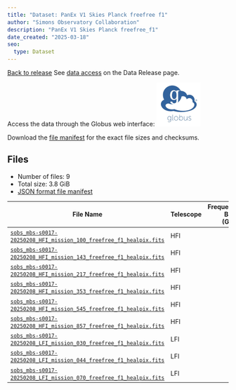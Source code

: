 ```yaml
---
title: "Dataset: PanEx V1 Skies Planck freefree f1"
author: "Simons Observatory Collaboration"
description: "PanEx V1 Skies Planck freefree_f1"
date_created: "2025-03-18"
seo:
  type: Dataset
---
```


[Back to release](./panexv1-planck.html#datasets)
See [data access](./panexv1-planck.html#data-access) on the Data Release page.

Access the data through the Globus web interface: [![Download via Globus](images/globus-logo.png)](https://app.globus.org/file-manager?origin_id=53b2a147-ae9d-4bbf-9d18-3b46d133d4bb&origin_path=%2Fpanexp_v1_planck%2Ffreefree_f1%2F)

Download the [file manifest](https://g-0a470a.6b7bd8.0ec8.data.globus.org/panexp_v1_planck/freefree_f1/manifest.json) for the exact file sizes and checksums.

## Files

- Number of files: 9
- Total size: 3.8 GiB
- [JSON format file manifest](https://g-0a470a.6b7bd8.0ec8.data.globus.org/panexp_v1_planck/freefree_f1/manifest.json)

|                                                                                                    File Name                                                                                                     | Telescope | Frequency Band (GHz) | Pixelization |   Size    |
| ---------------------------------------------------------------------------------------------------------------------------------------------------------------------------------------------------------------- | --------- | -------------------: | ------------ | --------- |
| [`sobs_mbs-s0017-20250208_HFI_mission_100_freefree_f1_healpix.fits`](https://g-0a470a.6b7bd8.0ec8.data.globus.org/panexp_v1_planck/freefree_f1/sobs_mbs-s0017-20250208_HFI_mission_100_freefree_f1_healpix.fits) | HFI       |                    0 | healpix      | 576.0 MiB |
| [`sobs_mbs-s0017-20250208_HFI_mission_143_freefree_f1_healpix.fits`](https://g-0a470a.6b7bd8.0ec8.data.globus.org/panexp_v1_planck/freefree_f1/sobs_mbs-s0017-20250208_HFI_mission_143_freefree_f1_healpix.fits) | HFI       |                   43 | healpix      | 576.0 MiB |
| [`sobs_mbs-s0017-20250208_HFI_mission_217_freefree_f1_healpix.fits`](https://g-0a470a.6b7bd8.0ec8.data.globus.org/panexp_v1_planck/freefree_f1/sobs_mbs-s0017-20250208_HFI_mission_217_freefree_f1_healpix.fits) | HFI       |                   17 | healpix      | 576.0 MiB |
| [`sobs_mbs-s0017-20250208_HFI_mission_353_freefree_f1_healpix.fits`](https://g-0a470a.6b7bd8.0ec8.data.globus.org/panexp_v1_planck/freefree_f1/sobs_mbs-s0017-20250208_HFI_mission_353_freefree_f1_healpix.fits) | HFI       |                   53 | healpix      | 576.0 MiB |
| [`sobs_mbs-s0017-20250208_HFI_mission_545_freefree_f1_healpix.fits`](https://g-0a470a.6b7bd8.0ec8.data.globus.org/panexp_v1_planck/freefree_f1/sobs_mbs-s0017-20250208_HFI_mission_545_freefree_f1_healpix.fits) | HFI       |                   45 | healpix      | 576.0 MiB |
| [`sobs_mbs-s0017-20250208_HFI_mission_857_freefree_f1_healpix.fits`](https://g-0a470a.6b7bd8.0ec8.data.globus.org/panexp_v1_planck/freefree_f1/sobs_mbs-s0017-20250208_HFI_mission_857_freefree_f1_healpix.fits) | HFI       |                   57 | healpix      | 576.0 MiB |
| [`sobs_mbs-s0017-20250208_LFI_mission_030_freefree_f1_healpix.fits`](https://g-0a470a.6b7bd8.0ec8.data.globus.org/panexp_v1_planck/freefree_f1/sobs_mbs-s0017-20250208_LFI_mission_030_freefree_f1_healpix.fits) | LFI       |                   30 | healpix      | 144.0 MiB |
| [`sobs_mbs-s0017-20250208_LFI_mission_044_freefree_f1_healpix.fits`](https://g-0a470a.6b7bd8.0ec8.data.globus.org/panexp_v1_planck/freefree_f1/sobs_mbs-s0017-20250208_LFI_mission_044_freefree_f1_healpix.fits) | LFI       |                   44 | healpix      | 144.0 MiB |
| [`sobs_mbs-s0017-20250208_LFI_mission_070_freefree_f1_healpix.fits`](https://g-0a470a.6b7bd8.0ec8.data.globus.org/panexp_v1_planck/freefree_f1/sobs_mbs-s0017-20250208_LFI_mission_070_freefree_f1_healpix.fits) | LFI       |                   70 | healpix      | 144.0 MiB |
